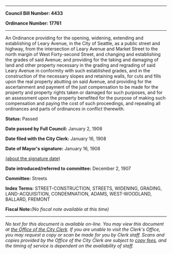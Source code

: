 

********

**Council Bill Number: 4433**
   
**Ordinance Number: 17761**
********

 An Ordinance providing for the opening, widening, extending and establishing of Leary Avenue, in the City of Seattle, as a public street and highway, from the intersection of Leary Avenue and Market Street to the north margin of West Forty-second Street, and changing and establishing the grades of said Avenue; and providing for the taking and damaging of land and other property necessary in the grading and regrading of said Leary Avenue in conformity with such established grades, and in the construction of the necessary slopes and retaining walls, for cuts and fills upon the real property abutting on said Avenue, and providing for the ascertainment and payment of the just compensation to be made for the property and property rights taken or damaged for such purposes, and for an assessment upon the property benefited for the purpose of making such compensation and paying the cost of such proceedings, and repealing all ordinances and parts of ordinances in conflict therewith.

**Status:** Passed
   
**Date passed by Full Council:** January 2, 1908
   
**Date filed with the City Clerk:** January 16, 1908
   
**Date of Mayor's signature:** January 16, 1908
   
[(about the signature date)](/~public/approvaldate.htm)
   
   
   
**Date introduced/referred to committee:** December 2, 1907
   
**Committee:** Streets
   
   
**Index Terms:** STREET-CONSTRUCTION, STREETS, WIDENING, GRADING, LAND-ACQUISITION, CONDEMNATION, ADAMS, WEST-WOODLAND, BALLARD, FREMONT

**Fiscal Note:**_(No fiscal note available at this time)_
********

_No text for this document is available on-line. You may view this document at [the Office of the City Clerk](http://www.seattle.gov/leg/clerk/contactUs.htm). If you are unable to visit the Clerk's Office, you may request a copy or scan be made for you by Clerk staff. Scans and copies provided by the Office of the City Clerk are subject to [copy fees](http://clerk.seattle.gov/~public/clerkfees.htm), and the timing of service is dependent on the availability of staff._

